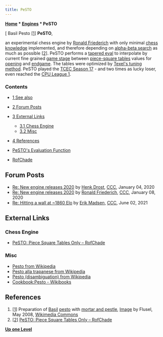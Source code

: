 ```yaml
---
title: PeSTO
---
```

**[Home](Home "Home") \* [Engines](Engines "Engines") \* PeSTO**



[ Basil Pesto <a id="cite-note-1" href="#cite-ref-1">[1]</a>
**PeSTO**,  

an experimental chess engine by [Ronald Friederich](Ronald_Friederich "Ronald Friederich") with only minimal [chess knowledge](Knowledge "Knowledge") implemented, and therefore depending on [alpha-beta search](Alpha-Beta "Alpha-Beta") as much as possible <a id="cite-note-2" href="#cite-ref-2">[2]</a>.
PeSTO performs a [tapered eval](Tapered_Eval "Tapered Eval") to interpolate by current fine grained [game stage](Game_Phases "Game Phases") between [piece-square tables](Piece-Square_Tables "Piece-Square Tables") values for [opening](Opening "Opening") and [endgame](Endgame "Endgame"). 
The tables were optimized by [Texel's tuning method](Texel%27s_Tuning_Method "Texel's Tuning Method"). PeSTO played the [TCEC Season 17](TCEC_Season_17 "TCEC Season 17") - and two times as lucky loser, even reached the [CPU League 1](TCEC_Season_17#First "TCEC Season 17").



### Contents


* [1 See also](#see-also)
* [2 Forum Posts](#forum-posts)
* [3 External Links](#external-links)
	+ [3.1 Chess Engine](#chess-engine)
	+ [3.2 Misc](#misc)
* [4 References](#references)






* [PeSTO's Evaluation Function](PeSTO%27s_Evaluation_Function "PeSTO's Evaluation Function")
* [RofChade](RofChade "RofChade")


## Forum Posts


* [Re: New engine releases 2020](http://www.talkchess.com/forum3/viewtopic.php?f=2&t=72613&start=8) by [Henk Drost](index.php?title=Henk_Drost&action=edit&redlink=1 "Henk Drost (page does not exist)"), [CCC](CCC "CCC"), January 04, 2020
* [Re: New engine releases 2020](http://www.talkchess.com/forum3/viewtopic.php?f=2&t=72613&start=17) by [Ronald Friederich](Ronald_Friederich "Ronald Friederich"), [CCC](CCC "CCC"), January 08, 2020
* [Re: Hitting a wall at ~1860 Elo](http://www.talkchess.com/forum3/viewtopic.php?f=7&t=77427&start=17) by [Erik Madsen](Erik_Madsen "Erik Madsen"), [CCC](CCC "CCC"), June 02, 2021


## External Links


### Chess Engine


* [PeSTO: Piece Square Tables Only – RofChade](https://rofchade.nl/?p=307)


### Misc


* [Pesto from Wikipedia](https://en.wikipedia.org/wiki/Pesto)
* [Pesto alla trapanese from Wikipedia](https://en.wikipedia.org/wiki/Pesto_alla_trapanese)
* [Pesto (disambiguation) from Wikipedia](https://en.wikipedia.org/wiki/Pesto_(disambiguation))
* [Cookbook:Pesto - Wikibooks](https://en.wikibooks.org/wiki/Cookbook:Pesto)


## References


1. <a id="cite-ref-1" href="#cite-note-1">[1]</a> Preparation of [Basil](https://en.wikipedia.org/wiki/Basil) [pesto](https://en.wikipedia.org/wiki/Pesto) with [mortar and pestle](https://en.wikipedia.org/wiki/Mortar_and_pestle), [Image](https://commons.wikimedia.org/wiki/File:BasilkumPesto.jpg) by Flusel, May 2008, [Wikimedia Commons](https://en.wikipedia.org/wiki/Wikimedia_Commons)
2. <a id="cite-ref-2" href="#cite-note-2">[2]</a> [PeSTO: Piece Square Tables Only – RofChade](https://rofchade.nl/?p=307)

**[Up one Level](Engines "Engines")**







 
